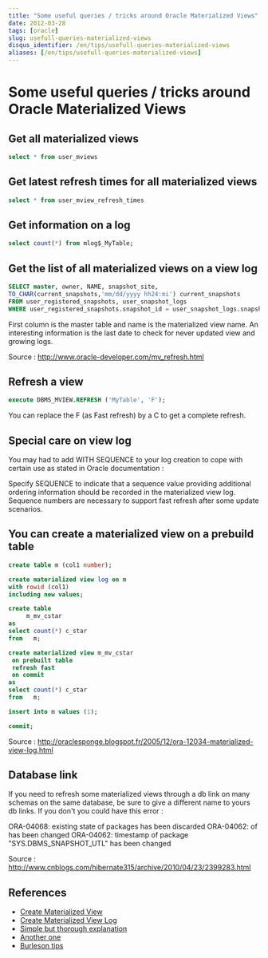 ```yaml
---
title: "Some useful queries / tricks around Oracle Materialized Views"
date: 2012-03-28
tags: [oracle]
slug: usefull-queries-materialized-views
disqus_identifier: /en/tips/usefull-queries-materialized-views
aliases: [/en/tips/usefull-queries-materialized-views]
---
```

# Some useful queries / tricks around Oracle Materialized Views

## Get all materialized views

```sql
select * from user_mviews
```

## Get latest refresh times for all materialized views

```sql
select * from user_mview_refresh_times
```

## Get information on a log

```sql
select count(*) from mlog$_MyTable;
```

## Get the list of all materialized views on a view log

```sql
SELECT master, owner, NAME, snapshot_site, 
TO_CHAR(current_snapshots,'mm/dd/yyyy hh24:mi') current_snapshots
FROM user_registered_snapshots, user_snapshot_logs
WHERE user_registered_snapshots.snapshot_id = user_snapshot_logs.snapshot_id (+)
```

First column is the master table and name is the materialized view name. An interesting information is the last date to check for never updated view and growing logs.

Source : http://www.oracle-developer.com/mv_refresh.html

## Refresh a view

```sql
execute DBMS_MVIEW.REFRESH ('MyTable', 'F');
```

You can replace the F (as Fast refresh) by a C to get a complete refresh.

## Special care on view log

You may had to add WITH SEQUENCE to your log creation to cope with certain use as stated in Oracle documentation :

Specify SEQUENCE to indicate that a sequence value providing additional ordering information should be recorded in the materialized view log. Sequence numbers are necessary to support fast refresh after some update scenarios.

## You can create a materialized view on a prebuild table

```sql
create table m (col1 number);

create materialized view log on m
with rowid (col1)
including new values;

create table
     m_mv_cstar
as
select count(*) c_star
from   m;

create materialized view m_mv_cstar
 on prebuilt table
 refresh fast
 on commit
as
select count(*) c_star
from   m;

insert into m values (1);

commit;
```

Source : http://oraclesponge.blogspot.fr/2005/12/ora-12034-materialized-view-log.html

## Database link

If you need to refresh some materialized views through a db link on many schemas on the same database, be sure to give a different name to yours db links. If you don't you could have this error :

ORA-04068: existing state of packages has been discarded
ORA-04062: of has been changed
ORA-04062: timestamp of package "SYS.DBMS_SNAPSHOT_UTL" has been changed

Source : http://www.cnblogs.com/hibernate315/archive/2010/04/23/2399283.html

## References

*	[Create Materialized View](http://docs.oracle.com/cd/B12037_01/server.101/b10759/statements_6002.htm)
*	[Create Materialized View Log](http://docs.oracle.com/cd/B12037_01/server.101/b10759/statements_6003.htm)
*	[Simple but thorough explanation](http://www.sqlsnippets.com/en/topic-12868.html)
*	[Another one](http://www.skill-guru.com/blog/2010/01/03/understanding-materialized-view-in-oracle/)
*	[Burleson tips](http://www.dba-oracle.com/art_9i_mv.htm)


